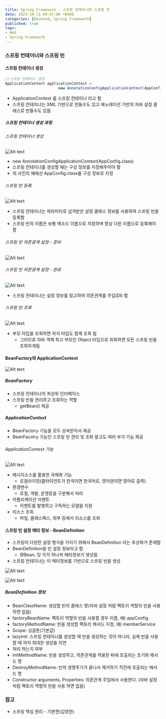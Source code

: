 ```yaml
---
title: Spring Framework - 스프링 컨테이너와 스프링 빈
date: 2023-10-11 09:47:00 +0900
categories: [Backend, Spring Framework]
published: true
tags:
- Web
- Spring Framework
---
```

### 스프링 컨테이너와 스프링 빈

#### 스프링 컨테이너 생성
```java
//스프링 컨테이너 생성
ApplicationContext applicationContext = 
                        new AnnotationConfigApplicationContext(AppConfig.class);
```
 - ApplicationContext 를 스프링 컨테이너 라고 함
 - 스프링 컨테이너는 XML 기반으로 만들수도 있고 에노테이션 기반의 자바 설정 클래스로 만들수도 있음

##### 스프링 컨테이너 생성 과정

###### 스프링 컨테이너 생성
![Alt text](/assets/posts/img/spring/spring_basic/spring_04_01.png)
 - new AnnotationConfigApplicationContext(AppConfig.class)
 - 스프링 컨테이너를 생성할 때는 구성 정보를 지정해주어야 함
 - 위 사진의 예에선 AppConfig.class를 구성 정보로 지정

###### 스프링 빈 등록
![Alt text](/assets/posts/img/spring/spring_basic/spring_04_02.png)
 - 스프링 컨테이너는 파라미터로 넘겨받은 설정 클래스 정보를 사용하여 스프링 빈을 등록함
 - 스프링 빈의 이름은 보통 메소드 이름으로 지정하며 항상 다른 이름으로 등록해야 함

###### 스프링 빈 의존광계 설정 - 준비
![Alt text](/assets/posts/img/spring/spring_basic/spring_04_03.png)

###### 스프링 빈 의존광계 설정 - 완료
![Alt text](/assets/posts/img/spring/spring_basic/spring_04_04.png)
 - 스프링 컨테이너는 설정 정보를 참고하여 의존관계를 주입(DI) 함

###### 스프링 빈 조회
![Alt text](/assets/posts/img/spring/spring_basic/spring_04_05.png)
 - 부모 타입을 조회하면 자식 타입도 함께 조회 됨
    - 그러므로 자바 객체 최고 부모인 Object 타입으로 죄회하면 모든 스프링 빈을 조회하게됨

#### BeanFactory와 ApplicationContext
![Alt text](/assets/posts/img/spring/spring_basic/spring_04_06.png)

##### BeanFactory
 - 스프링 컨테이너의 최상위 인터페이스
 - 스프링 빈을 관리하고 조회하는 역할
   - getBean() 제공

##### ApplicationContext
 - BeanFactory 기능을 모두 상속받아서 제공
 - BeanFacotry 기능인 스프링 빈 관리 및 조회 말고도 여러 부가 기능 제공 

###### ApplicationContext 기능
![Alt text](/assets/posts/img/spring/spring_basic/spring_04_07.png)
 - 메시지소스를 활용한 국제화 기능
   - 로컬라이징(클라이언트가 한국이면 한국어로, 영어권이면 영어로 출력)
 - 환경변수
   - 로컬, 개발, 운영등을 구분해서 처리
 - 어플리케이션 이벤트
   - 이벤트를 발행하고 구독하는 모델을 지원
 - 리소스 조회
   - 파일, 클래스패스, 외부 등에서 리소스를 조회 

#### 스프링 빈 설정 메타 정보 - BeanDefinition
 - 스프링이 다양한 설정 형식을 가지기 위해서 BeanDefinition 라는 추상화가 존재함
 - BeanDefinition을 빈 설정 정보라고 함
   - @Bean, <bean> 당 각각 하나씩 메타정보가 생성됨
 - 스프링 컨테이너는 이 메타정보를 기반으로 스프링 빈을 생성

![Alt text](/assets/posts/img/spring/spring_basic/spring_04_08.png)

![Alt text](/assets/posts/img/spring/spring_basic/spring_04_09.png)
 
##### BeanDefinition 정보
 - BeanClassName: 생성할 빈의 클래스 명(자바 설정 처럼 팩토리 역할의 빈을 사용하면 없음)
 - factoryBeanName: 팩토리 역할의 빈을 사용할 경우 이름, 예) appConfig
 - factoryMethodName: 빈을 생성할 팩토리 메서드 지정, 예) memberService
 - Scope: 싱글톤(기본값)
 - lazyInit: 스프링 컨테이너를 생성할 때 빈을 생성하는 것이 아니라, 실제 빈을 사용할 때 까지 최대한 생성을 지연
 - 처리 하는지 여부
 - InitMethodName: 빈을 생성하고, 의존관계를 적용한 뒤에 호출되는 초기화 메서드 명
 - DestroyMethodName: 빈의 생명주기가 끝나서 제거하기 직전에 호출되는 메서드 명
 - Constructor arguments, Properties: 의존관계 주입에서 사용한다. (자바 설정 처럼 팩토리 역할의 빈을 사용
하면 없음)

### 참고
 - 스프링 핵심 원리 - 기본편(김영한)
 